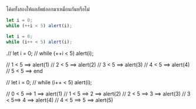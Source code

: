 โค้ดทั้งสองให้ผลลัพธ์ออกมาเหมือนกันหรือไม่

```js
let i = 0;
while (++i < 5) alert(i);
```

```js
let i = 0;
while (i++ < 5) alert(i);
```

.// let i = 0;
// while (++i < 5) alert(i);

// 1 < 5  ==> alert(1)
// 2 < 5  ==> alert(2)
// 3 < 5 ==> alert(3)
// 4 < 5 ==> alert(4)
// 5 < 5 ==> end

// let i = 0;
// while (i++ < 5) alert(i);

// 0 < 5 ==> 1 ==> alert(1)
// 1 < 5 ==> 2 ==> alert(2)
// 2 < 5 ==> 3 ==> alert(3)
// 3 < 5==> 4 ==> alert(4)
// 4 < 5 ==> 5 ==> alert(5)